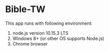 # Bible-TW

This app runs with following environment: 
1. node.js version 10.15.3 LTS
2. Windows 8+ (or other OS supports Node.js)
3. Chrome browser
